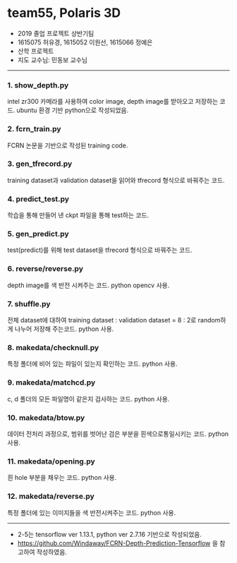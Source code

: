 # team55, Polaris 3D
- 2019 졸업 프로젝트 상반기팀
- 1615075 허유경, 1615052 이원선, 1615066 정예은
- 산학 프로젝트
- 지도 교수님: 민동보 교수님

---
### 1. show_depth.py
intel zr300 카메라를 사용하여 color image, depth image를 받아오고 저장하는 코드.
ubuntu 환경 기반 python으로 작성되었음.

### 2. fcrn_train.py
FCRN 논문을 기반으로 작성된 training code.

### 3. gen_tfrecord.py
training dataset과 validation dataset을 읽어와 tfrecord 형식으로 바꿔주는 코드.

### 4. predict_test.py
학습을 통해 만들어 낸 ckpt 파일을 통해 test하는 코드.

### 5. gen_predict.py
test(predict)를 위해 test dataset을 tfrecord 형식으로 바꿔주는 코드.

### 6. reverse/reverse.py
depth image를 색 반전 시켜주는 코드.
python opencv 사용.

### 7. shuffle.py
전체 dataset에 대하여 training dataset : validation dataset = 8 : 2로 random하게 나누어 저장해 주는코드.
python 사용.

### 8. makedata/checknull.py
특정 폴더에 비어 있는 파일이 있는지 확인하는 코드.
python 사용.

### 9. makedata/matchcd.py
c, d 폴더의 모든 파일명이 같은지 검사하는 코드.
python 사용.

### 10. makedata/btow.py
데이터 전처리 과정으로, 범위를 벗어난 검은 부분을 흰색으로통일시키는 코드.
python 사용.

### 11. makedata/opening.py
흰 hole 부분을 채우는 코드.
python 사용.

### 12. makedata/reverse.py
특정 폴더에 있는 이미지들을 색 반전시켜주는 코드.
python 사용.
 
---
* 2-5는 tensorflow ver 1.13.1, python ver 2.7.16 기반으로 작성되었음.
* https://github.com/Windaway/FCRN-Depth-Prediction-Tensorflow 을 참고하여 작성하였음.

